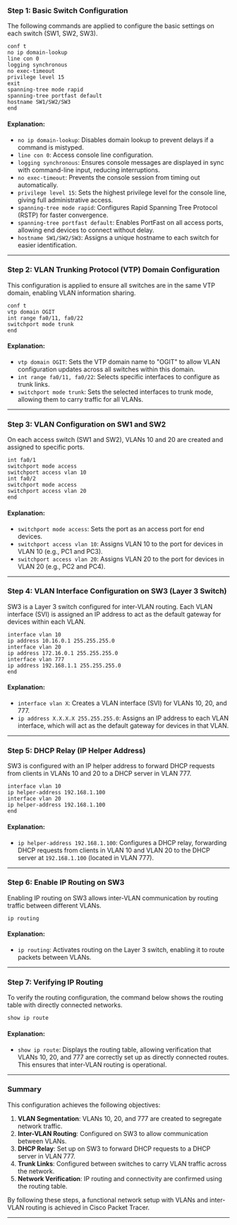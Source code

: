 
### Step 1: Basic Switch Configuration

The following commands are applied to configure the basic settings on each switch (SW1, SW2, SW3).

```plaintext
conf t
no ip domain-lookup
line con 0
logging synchronous
no exec-timeout
privilege level 15
exit
spanning-tree mode rapid
spanning-tree portfast default
hostname SW1/SW2/SW3
end
```

#### Explanation:

- `no ip domain-lookup`: Disables domain lookup to prevent delays if a command is mistyped.
- `line con 0`: Access console line configuration.
- `logging synchronous`: Ensures console messages are displayed in sync with command-line input, reducing interruptions.
- `no exec-timeout`: Prevents the console session from timing out automatically.
- `privilege level 15`: Sets the highest privilege level for the console line, giving full administrative access.
- `spanning-tree mode rapid`: Configures Rapid Spanning Tree Protocol (RSTP) for faster convergence.
- `spanning-tree portfast default`: Enables PortFast on all access ports, allowing end devices to connect without delay.
- `hostname SW1/SW2/SW3`: Assigns a unique hostname to each switch for easier identification.

---

### Step 2: VLAN Trunking Protocol (VTP) Domain Configuration

This configuration is applied to ensure all switches are in the same VTP domain, enabling VLAN information sharing.

```plaintext
conf t
vtp domain OGIT
int range fa0/11, fa0/22
switchport mode trunk
end
```

#### Explanation:

- `vtp domain OGIT`: Sets the VTP domain name to "OGIT" to allow VLAN configuration updates across all switches within this domain.
- `int range fa0/11, fa0/22`: Selects specific interfaces to configure as trunk links.
- `switchport mode trunk`: Sets the selected interfaces to trunk mode, allowing them to carry traffic for all VLANs.

---

### Step 3: VLAN Configuration on SW1 and SW2

On each access switch (SW1 and SW2), VLANs 10 and 20 are created and assigned to specific ports.

```plaintext
int fa0/1
switchport mode access
switchport access vlan 10
int fa0/2
switchport mode access
switchport access vlan 20
end
```

#### Explanation:

- `switchport mode access`: Sets the port as an access port for end devices.
- `switchport access vlan 10`: Assigns VLAN 10 to the port for devices in VLAN 10 (e.g., PC1 and PC3).
- `switchport access vlan 20`: Assigns VLAN 20 to the port for devices in VLAN 20 (e.g., PC2 and PC4).

---

### Step 4: VLAN Interface Configuration on SW3 (Layer 3 Switch)

SW3 is a Layer 3 switch configured for inter-VLAN routing. Each VLAN interface (SVI) is assigned an IP address to act as the default gateway for devices within each VLAN.

```plaintext
interface vlan 10
ip address 10.16.0.1 255.255.255.0
interface vlan 20
ip address 172.16.0.1 255.255.255.0
interface vlan 777
ip address 192.168.1.1 255.255.255.0
end
```

#### Explanation:

- `interface vlan X`: Creates a VLAN interface (SVI) for VLANs 10, 20, and 777.
- `ip address X.X.X.X 255.255.255.0`: Assigns an IP address to each VLAN interface, which will act as the default gateway for devices in that VLAN.

---

### Step 5: DHCP Relay (IP Helper Address)

SW3 is configured with an IP helper address to forward DHCP requests from clients in VLANs 10 and 20 to a DHCP server in VLAN 777.

```plaintext
interface vlan 10
ip helper-address 192.168.1.100
interface vlan 20
ip helper-address 192.168.1.100
end
```

#### Explanation:

- `ip helper-address 192.168.1.100`: Configures a DHCP relay, forwarding DHCP requests from clients in VLAN 10 and VLAN 20 to the DHCP server at `192.168.1.100` (located in VLAN 777).

---

### Step 6: Enable IP Routing on SW3

Enabling IP routing on SW3 allows inter-VLAN communication by routing traffic between different VLANs.

```plaintext
ip routing
```

#### Explanation:

- `ip routing`: Activates routing on the Layer 3 switch, enabling it to route packets between VLANs.

---

### Step 7: Verifying IP Routing

To verify the routing configuration, the command below shows the routing table with directly connected networks.

```plaintext
show ip route
```

#### Explanation:

- `show ip route`: Displays the routing table, allowing verification that VLANs 10, 20, and 777 are correctly set up as directly connected routes. This ensures that inter-VLAN routing is operational.

---

### Summary

This configuration achieves the following objectives:

1. **VLAN Segmentation**: VLANs 10, 20, and 777 are created to segregate network traffic.
2. **Inter-VLAN Routing**: Configured on SW3 to allow communication between VLANs.
3. **DHCP Relay**: Set up on SW3 to forward DHCP requests to a DHCP server in VLAN 777.
4. **Trunk Links**: Configured between switches to carry VLAN traffic across the network.
5. **Network Verification**: IP routing and connectivity are confirmed using the routing table.

By following these steps, a functional network setup with VLANs and inter-VLAN routing is achieved in Cisco Packet Tracer.

---
